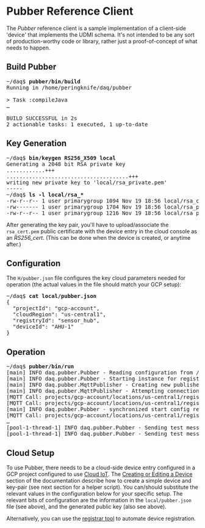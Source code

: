 # Pubber Reference Client

The _Pubber_ reference client is a sample implementation of a client-side 'device' that implements
the UDMI schema. It's not intended to be any sort of production-worthy code or library, rather just
a proof-of-concept of what needs to happen.

## Build Pubber

<pre>
~/daq$ <b>pubber/bin/build</b>
Running in /home/peringknife/daq/pubber

> Task :compileJava
&hellip;

BUILD SUCCESSFUL in 2s
2 actionable tasks: 1 executed, 1 up-to-date
</pre>

## Key Generation

<pre>
~/daq$ <b>bin/keygen RS256_X509 local</b>
Generating a 2048 bit RSA private key
............+++
......................................+++
writing new private key to 'local/rsa_private.pem'
-----
~/daq$ <b>ls -l local/rsa_*</b>
-rw-r--r-- 1 user primarygroup 1094 Nov 19 18:56 local/rsa_cert.pem
-rw------- 1 user primarygroup 1704 Nov 19 18:56 local/rsa_private.pem
-rw-r--r-- 1 user primarygroup 1216 Nov 19 18:56 local/rsa_private.pkcs8
</pre>

After generating the key pair, you'll have to upload/associate the `rsa_cert.pem` public certificate
with the device entry in the cloud console as an _RS256_cert_. (This can be done when the device is
created, or anytime after.)

## Configuration

The `H/pubber.json` file configures the key cloud parameters needed for operation
(the actual values in the file should match your GCP setup):
<pre>
~/daq$ <b>cat local/pubber.json</b>
{
  "projectId": "gcp-account",
  "cloudRegion": "us-central1",
  "registryId": "sensor_hub",
  "deviceId": "AHU-1"
}
</pre>

## Operation

<pre>
~/daq$ <b>pubber/bin/run</b>
[main] INFO daq.pubber.Pubber - Reading configuration from /home/user/daq/local/pubber.json
[main] INFO daq.pubber.Pubber - Starting instance for registry sensor_hub
[main] INFO daq.pubber.MqttPublisher - Creating new publisher-client for GAT-001
[main] INFO daq.pubber.MqttPublisher - Attempting connection to sensor_hub:GAT-001
[MQTT Call: projects/gcp-account/locations/us-central1/registries/sensor_hub/devices/GAT-001] INFO daq.pubber.Pubber - Received new config daq.udmi.Message$Config@209307c7
[MQTT Call: projects/gcp-account/locations/us-central1/registries/sensor_hub/devices/GAT-001] INFO daq.pubber.Pubber - Starting executor with send message delay 2000
[main] INFO daq.pubber.Pubber - synchronized start config result true
[MQTT Call: projects/gcp-account/locations/us-central1/registries/sensor_hub/devices/GAT-001] INFO daq.pubber.Pubber - Sending state message for device GAT-001
&hellip;
[pool-1-thread-1] INFO daq.pubber.Pubber - Sending test message for sensor_hub/GAT-001
[pool-1-thread-1] INFO daq.pubber.Pubber - Sending test message for sensor_hub/GAT-001
</pre>


## Cloud Setup

To use Pubber, there needs to be a cloud-side device entry configured in a GCP project configured to
use [Cloud IoT](https://cloud.google.com/iot/docs/). The
[Creating or Editing a Device](https://cloud.google.com/iot/docs/how-tos/devices#creating_or_editing_a_device)
section of the documentation describe how to create a simple device and key-pair (see next section for
a helper script). You can/should substitute the relevant values in the configuration below for your
specific setup. The relevant bits of configuration are the information in the <code>local/pubber.json</code>
file (see above), and the generated public key (also see above).

Alternatively, you can use the [registrar tool](registrar.md) to automate device registration.
